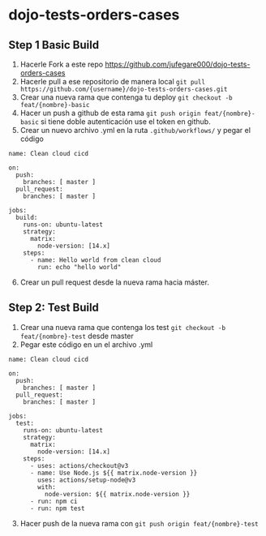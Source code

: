 # dojo-tests-orders-cases

## Step 1 Basic Build

1. Hacerle Fork a este repo https://github.com/jufegare000/dojo-tests-orders-cases
2. Hacerle pull a ese repositorio de manera local `git pull https://github.com/{username}/dojo-tests-orders-cases.git`
3. Crear una nueva rama que contenga tu deploy `git checkout -b feat/{nombre}-basic`
4. Hacer un push a github de esta rama `git push origin feat/{nombre}-basic` si tiene doble autenticación use el token en github. 
5. Crear un nuevo archivo .yml en la ruta `.github/workflows/` y pegar el código
```
name: Clean cloud cicd

on:
  push:
    branches: [ master ]
  pull_request:
    branches: [ master ]

jobs:
  build:
    runs-on: ubuntu-latest
    strategy:
      matrix:
        node-version: [14.x]
    steps:
      - name: Hello world from clean cloud
        run: echo "hello world"
```
6. Crear un pull request desde la nueva rama hacia máster. 

## Step 2: Test Build

1. Crear una nueva rama que contenga los test `git checkout -b feat/{nombre}-test` desde master
2. Pegar este código en un el archivo .yml 
```
name: Clean cloud cicd

on:
  push:
    branches: [ master ]
  pull_request:
    branches: [ master ]

jobs:
  test:
    runs-on: ubuntu-latest
    strategy:
      matrix:
        node-version: [14.x]
    steps:
      - uses: actions/checkout@v3
      - name: Use Node.js ${{ matrix.node-version }}
        uses: actions/setup-node@v3
        with:
          node-version: ${{ matrix.node-version }}
      - run: npm ci
      - run: npm test
```
3. Hacer push de la nueva rama con `git push origin feat/{nombre}-test`